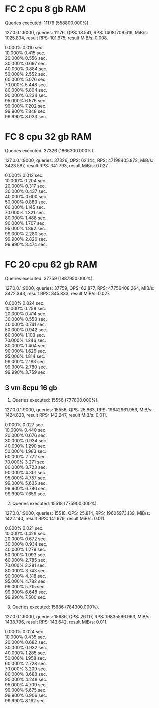 # FC 2 cpu 8 gb RAM

Queries executed: 11176 (558800.000%).

127.0.0.1:9000, queries: 11176, QPS: 18.541, RPS: 14081709.619, MiB/s: 1025.834, result RPS: 101.975, result MiB/s: 0.008.

0.000%		0.010 sec.	
10.000%		0.415 sec.	
20.000%		0.556 sec.	
30.000%		0.697 sec.	
40.000%		0.884 sec.	
50.000%		2.552 sec.	
60.000%		5.076 sec.	
70.000%		5.448 sec.	
80.000%		5.804 sec.	
90.000%		6.234 sec.	
95.000%		6.576 sec.	
99.000%		7.202 sec.	
99.900%		7.848 sec.	
99.990%		8.033 sec.

# FC 8 cpu 32 gb RAM

Queries executed: 37326 (1866300.000%).

127.0.0.1:9000, queries: 37326, QPS: 62.144, RPS: 47198405.872, MiB/s: 3423.587, result RPS: 341.793, result MiB/s: 0.027.

0.000%		0.012 sec.	
10.000%		0.204 sec.	
20.000%		0.317 sec.	
30.000%		0.437 sec.	
40.000%		0.600 sec.	
50.000%		0.883 sec.	
60.000%		1.145 sec.	
70.000%		1.321 sec.	
80.000%		1.488 sec.	
90.000%		1.707 sec.	
95.000%		1.892 sec.	
99.000%		2.280 sec.	
99.900%		2.826 sec.	
99.990%		3.474 sec.	

# FC 20 cpu 62 gb RAM

Queries executed: 37759 (1887950.000%).

127.0.0.1:9000, queries: 37759, QPS: 62.877, RPS: 47756408.264, MiB/s: 3472.343, result RPS: 345.833, result MiB/s: 0.027.

0.000%		0.024 sec.	
10.000%		0.258 sec.	
20.000%		0.414 sec.	
30.000%		0.553 sec.	
40.000%		0.741 sec.	
50.000%		0.942 sec.	
60.000%		1.103 sec.	
70.000%		1.246 sec.	
80.000%		1.404 sec.	
90.000%		1.626 sec.	
95.000%		1.814 sec.	
99.000%		2.183 sec.	
99.900%		2.780 sec.	
99.990%		3.759 sec.	


## 3 vm 8cpu 16 gb 

1. Queries executed: 15556 (777800.000%).

127.0.0.1:9000, queries: 15556, QPS: 25.863, RPS: 19642961.956, MiB/s: 1424.823, result RPS: 142.247, result MiB/s: 0.011.

0.000%		0.027 sec.	
10.000%		0.440 sec.	
20.000%		0.676 sec.	
30.000%		0.934 sec.	
40.000%		1.290 sec.	
50.000%		1.983 sec.	
60.000%		2.772 sec.	
70.000%		3.271 sec.	
80.000%		3.723 sec.	
90.000%		4.301 sec.	
95.000%		4.757 sec.	
99.000%		5.635 sec.	
99.900%		6.786 sec.	
99.990%		7.659 sec.	

2. Queries executed: 15518 (775900.000%).

127.0.0.1:9000, queries: 15518, QPS: 25.814, RPS: 19605973.139, MiB/s: 1422.140, result RPS: 141.979, result MiB/s: 0.011.

0.000%		0.021 sec.	
10.000%		0.429 sec.	
20.000%		0.672 sec.	
30.000%		0.934 sec.	
40.000%		1.279 sec.	
50.000%		1.993 sec.	
60.000%		2.785 sec.	
70.000%		3.281 sec.	
80.000%		3.743 sec.	
90.000%		4.318 sec.	
95.000%		4.782 sec.	
99.000%		5.715 sec.	
99.900%		6.648 sec.	
99.990%		7.500 sec.

3. Queries executed: 15686 (784300.000%).

127.0.0.1:9000, queries: 15686, QPS: 26.117, RPS: 19835596.963, MiB/s: 1438.796, result RPS: 143.642, result MiB/s: 0.011.

0.000%		0.024 sec.	
10.000%		0.435 sec.	
20.000%		0.682 sec.	
30.000%		0.932 sec.	
40.000%		1.285 sec.	
50.000%		1.958 sec.	
60.000%		2.728 sec.	
70.000%		3.209 sec.	
80.000%		3.688 sec.	
90.000%		4.248 sec.	
95.000%		4.709 sec.	
99.000%		5.675 sec.	
99.900%		6.906 sec.	
99.990%		8.162 sec.